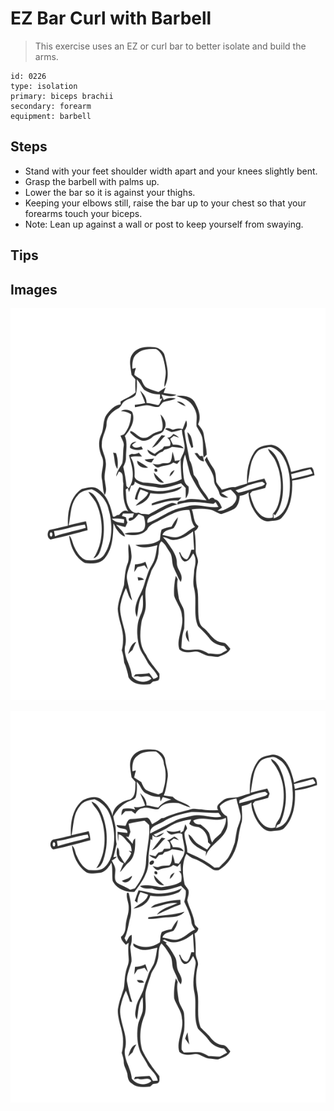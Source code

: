 # EZ Bar Curl with Barbell
> This exercise uses an EZ or curl bar to better isolate and build the arms.

``` 
id: 0226 
type: isolation 
primary: biceps brachii 
secondary: forearm 
equipment: barbell 
``` 

## Steps

 - Stand with your feet shoulder width apart and your knees slightly bent.
 - Grasp the barbell with palms up.
 - Lower the bar so it is against your thighs.
 - Keeping your elbows still, raise the bar up to your chest so that your forearms touch your biceps.
 - Note: Lean up against a wall or post to keep yourself from swaying.

## Tips


## Images

![](./../svg/0226-relaxation.svg)

![](./../svg/0226-tension.svg)
